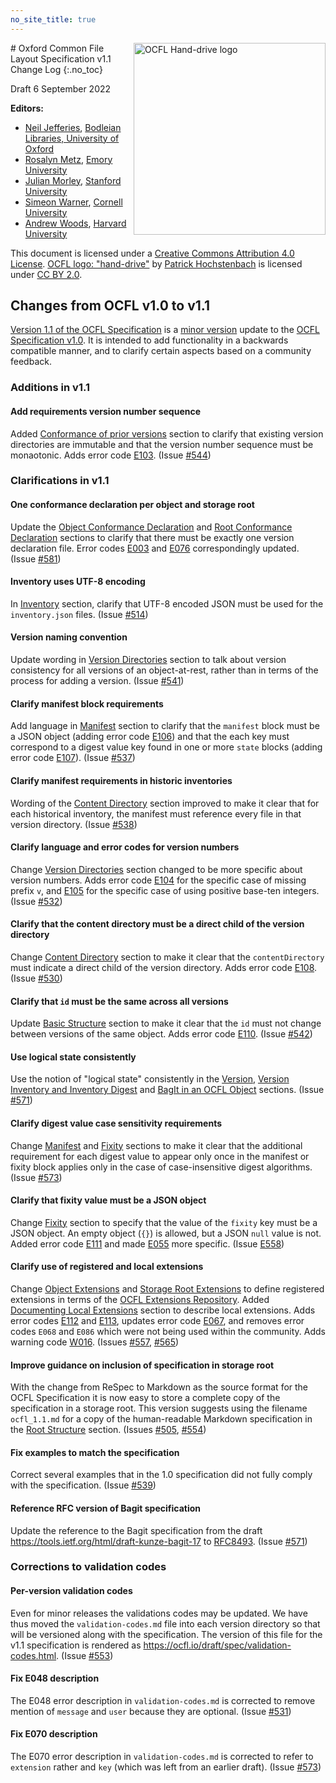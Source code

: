 ```yaml
---
no_site_title: true
---
```

<img src="https://avatars0.githubusercontent.com/u/35607965" alt="OCFL Hand-drive logo" style="float:right;width:307px;height:307px;"/>
# Oxford Common File Layout Specification v1.1 Change Log
{:.no_toc}

Draft 6 September 2022

**Editors:**

* [Neil Jefferies](https://orcid.org/0000-0003-3311-3741), [Bodleian Libraries, University of Oxford](http://www.bodleian.ox.ac.uk/)
* [Rosalyn Metz](https://orcid.org/0000-0003-3526-2230), [Emory University](https://web.library.emory.edu/)
* [Julian Morley](https://orcid.org/0000-0003-4176-1933), [Stanford University](https://library.stanford.edu/)
* [Simeon Warner](https://orcid.org/0000-0002-7970-7855), [Cornell University](https://www.library.cornell.edu/)
* [Andrew Woods](https://orcid.org/0000-0002-8318-4225), [Harvard University](https://library.harvard.edu/)

This document is licensed under a [Creative Commons Attribution 4.0
License](https://creativecommons.org/licenses/by/4.0/). [OCFL logo:
"hand-drive"](https://avatars0.githubusercontent.com/u/35607965) by
[Patrick Hochstenbach](http://orcid.org/0000-0001-8390-6171) is
licensed under [CC BY 2.0](https://creativecommons.org/licenses/by/2.0/).

## Changes from OCFL v1.0 to v1.1

[Version 1.1 of the OCFL Specification](https://ocfl.io/draft/spec/) is a [minor version](https://semver.org/) update to the [OCFL Specification v1.0](https://ocfl.io/1.0/spec/). It is intended to add functionality in a backwards compatible manner, and to clarify certain aspects based on a community feedback.

### Additions in v1.1

#### Add requirements version number sequence

Added [Conformance of prior versions](https://ocfl.io/draft/spec/#conformance-of-prior-versions) section to clarify that existing version directories are immutable and that the version number sequence must be monaotonic. Adds error code [E103](https://ocfl.io/draft/spec/#E103). (Issue [#544](https://github.com/OCFL/spec/issues/544))

### Clarifications in v1.1

#### One conformance declaration per object and storage root

Update the [Object Conformance Declaration](https://ocfl.io/draft/spec/#object-conformance-declaration) and [Root Conformance Declaration](https://ocfl.io/draft/spec/#root-conformance-declaration) sections to clarify that there must be exactly one version declaration file. Error codes [E003](https://ocfl.io/draft/spec/#003) and [E076](https://ocfl.io/draft/spec/#E076) correspondingly updated. (Issue [#581](https://github.com/OCFL/spec/issues/581))

#### Inventory uses UTF-8 encoding

In [Inventory](https://ocfl.io/draft/spec/#inventory) section, clarify that UTF-8 encoded JSON must be used for the `inventory.json` files. (Issue [#514](https://github.com/OCFL/spec/issues/514))

#### Version naming convention

Update wording in [Version Directories](https://ocfl.io/draft/spec/#version-directories) section to talk about version consistency for all versions of an object-at-rest, rather than in terms of the process for adding a version. (Issue [#541](https://github.com/OCFL/spec/issues/541))

#### Clarify manifest block requirements

Add language in [Manifest](https://ocfl.io/draft/spec/#manifest) section to clarify that the `manifest` block must be a JSON object (adding error code [E106](https://ocfl.io/draft/spec/#E106)) and that the each key must correspond to a digest value key found in one or more `state` blocks (adding error code [E107](https://ocfl.io/draft/spec/#E107)). (Issue [#537](https://github.com/OCFL/spec/issues/537))

#### Clarify manifest requirements in historic inventories

Wording of the [Content Directory](https://ocfl.io/draft/spec/#content-directory) section improved to make it clear that for each historical inventory, the manifest must reference every file in that version directory. (Issue [#538](https://github.com/OCFL/spec/issues/538))

#### Clarify language and error codes for version numbers

Change [Version Directories](https://ocfl.io/draft/spec/#version-directories) section changed to be more specific about version numbers. Adds error code [E104](https://ocfl.io/draft/spec/#E104) for the specific case of missing prefix `v`, and [E105](https://ocfl.io/draft/spec/#E105) for the specific case of using positive base-ten integers. (Issue [#532](https://github.com/OCFL/spec/issues/532))

#### Clarify that the content directory must be a direct child of the version directory

Change [Content Directory](https://ocfl.io/draft/spec/#content-directory) section to make it clear that the `contentDirectory` must indicate a direct child of the version directory. Adds error code [E108](https://ocfl.io/draft/spec/#E108). (Issue [#530](https://github.com/OCFL/spec/issues/530))

#### Clarify that `id` must be the same across all versions

Update [Basic Structure](https://ocfl.io/draft/spec/#inventory-structure) section to make it clear that the `id` must not change between versions of the same object. Adds error code [E110](https://ocfl.io/draft/spec/#E110). (Issue [#542](https://github.com/OCFL/spec/issues/542))

#### Use logical state consistently

Use the notion of "logical state" consistently in the [Version](https://ocfl.io/draft/spec/#version), [Version Inventory and Inventory Digest](https://ocfl.io/draft/spec/#version-inventory) and [BagIt in an OCFL Object](https://ocfl.io/draft/spec/#example-bagit-in-ocfl) sections. (Issue [#571](https://github.com/OCFL/spec/issues/571))

#### Clarify digest value case sensitivity requirements

Change [Manifest](https://ocfl.io/draft/spec/#manifest) and [Fixity](https://ocfl.io/draft/spec/#fixity) sections to make it clear that the additional requirement for each digest value to appear only once in the manifest or fixity block applies only in the case of case-insensitive digest algorithms. (Issue [#573](https://github.com/OCFL/spec/issues/573))

#### Clarify that fixity value must be a JSON object

Change [Fixity](https://ocfl.io/draft/spec/#fixity) section to specify that the value of the `fixity` key must be a JSON object. An empty object (`{}`) is allowed, but a JSON `null` value is not. Added error code [E111](https://ocfl.io/draft/spec/#E111) and made [E055](https://ocfl.io/draft/spec/#E055) more specific. (Issue [E558](https://github.com/OCFL/spec/issues/558))

#### Clarify use of registered and local extensions

Change [Object Extensions](https://ocfl.io/draft/spec/#object-extensions) and [Storage Root Extensions](https://ocfl.io/draft/spec/#storage-root-extensions) to define registered extensions in terms of the [OCFL Extensions Repository](https://ocfl.github.io/extensions/). Added [Documenting Local Extensions](https://ocfl.io/draft/spec/#documenting-local-extensions) section to describe local extensions. Adds error codes [E112](https://ocfl.io/draft/spec/#E112) and [E113](https://ocfl.io/draft/spec/#E113), updates error code [E067](https://ocfl.io/draft/spec/#E067), and removes error codes `E068` and `E086` which were not being used within the community. Adds warning code [W016](https://ocfl.io/draft/spec/#W016). (Issues [#557](https://github.com/OCFL/spec/issues/557), [#565](https://github.com/OCFL/spec/issues/565))

#### Improve guidance on inclusion of specification in storage root

With the change from ReSpec to Markdown as the source format for the OCFL Specification it is now easy to store a complete copy of the specification in a storage root. This version suggests using the filename `ocfl_1.1.md` for a copy of the human-readable Markdown specification in the [Root Structure](https://ocfl.io/draft/spec/#root-structure) section. (Issues [#505](https://github.com/OCFL/spec/issues/505), [#554](https://github.com/OCFL/spec/issues/554))

#### Fix examples to match the specification

Correct several examples that in the 1.0 specification did not fully comply with the specification. (Issue [#539](https://github.com/OCFL/spec/issues/539))

#### Reference RFC version of Bagit specification

Update the reference to the Bagit specification from the draft <https://tools.ietf.org/html/draft-kunze-bagit-17> to [RFC8493](https://datatracker.ietf.org/doc/html/rfc8493). (Issue [#571](https://github.com/OCFL/spec/issues/571))

### Corrections to validation codes

#### Per-version validation codes

Even for minor releases the validations codes may be updated. We have thus moved the `validation-codes.md` file into each version directory so that will be versioned along with the specification. The version of this file for the v1.1 specification is rendered as <https://ocfl.io/draft/spec/validation-codes.html>. (Issue [#553](https://github.com/OCFL/spec/issues/553))

#### Fix E048 description

The E048 error description in `validation-codes.md` is corrected to remove mention of `message` and `user` because they are optional. (Issue [#531](https://github.com/OCFL/spec/issues/531))

#### Fix E070 description

The E070 error description in `validation-codes.md` is corrected to refer to `extension` rather and `key` (which was left from an earlier draft). (Issue [#573](https://github.com/OCFL/spec/issues/573))
